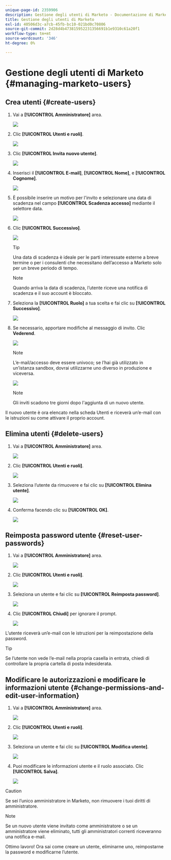 ```yaml
---
unique-page-id: 2359906
description: Gestione degli utenti di Marketo - Documentazione di Marketo - Documentazione del prodotto
title: Gestione degli utenti di Marketo
exl-id: 40506d3c-a7cb-45fb-bc10-021bd0c70806
source-git-commit: 2d28d4b473815952231356691b1e9310c61a20f1
workflow-type: tm+mt
source-wordcount: '346'
ht-degree: 0%

---
```


# Gestione degli utenti di Marketo {#managing-marketo-users}

## Crea utenti {#create-users}

1. Vai a **[!UICONTROL Amministratore]** area.

   ![](assets/managing-marketo-users-1.png)

1. Clic **[!UICONTROL Utenti e ruoli]**.

   ![](assets/managing-marketo-users-2.png)

1. Clic **[!UICONTROL Invita nuovo utente]**.

   ![](assets/managing-marketo-users-3.png)

1. Inserisci il **[!UICONTROL E-mail]**, **[!UICONTROL Nome]**, e **[!UICONTROL Cognome]**.

   ![](assets/managing-marketo-users-4.png)

1. È possibile inserire un motivo per l&#39;invito e selezionare una data di scadenza nel campo **[!UICONTROL Scadenza accesso]** mediante il selettore data.

   ![](assets/managing-marketo-users-5.png)

1. Clic **[!UICONTROL Successivo]**.

   ![](assets/managing-marketo-users-6.png)

   >[!TIP]
   >
   >Una data di scadenza è ideale per le parti interessate esterne a breve termine o per i consulenti che necessitano dell’accesso a Marketo solo per un breve periodo di tempo.

   >[!NOTE]
   >
   >Quando arriva la data di scadenza, l’utente riceve una notifica di scadenza e il suo account è bloccato.

1. Seleziona la **[!UICONTROL Ruolo]** a tua scelta e fai clic su **[!UICONTROL Successivo]**.

   ![](assets/managing-marketo-users-7.png)

1. Se necessario, apportare modifiche al messaggio di invito. Clic **Vederend**.

   ![](assets/managing-marketo-users-8.png)

   >[!NOTE]
   >
   >L’e-mail/accesso deve essere univoco; se l’hai già utilizzato in un’istanza sandbox, dovrai utilizzarne uno diverso in produzione e viceversa.

   ![](assets/managing-marketo-users-9.png)

   >[!NOTE]
   >
   >Gli inviti scadono tre giorni dopo l&#39;aggiunta di un nuovo utente.

Il nuovo utente è ora elencato nella scheda Utenti e riceverà un’e-mail con le istruzioni su come attivare il proprio account.

## Elimina utenti {#delete-users}

1. Vai a **[!UICONTROL Amministratore]** area.

   ![](assets/managing-marketo-users-10.png)

1. Clic **[!UICONTROL Utenti e ruoli]**.

   ![](assets/managing-marketo-users-11.png)

1. Seleziona l’utente da rimuovere e fai clic su **[!UICONTROL Elimina utente]**.

   ![](assets/managing-marketo-users-12.png)

1. Conferma facendo clic su **[!UICONTROL OK]**.

   ![](assets/managing-marketo-users-13.png)

## Reimposta password utente {#reset-user-passwords}

1. Vai a **[!UICONTROL Amministratore]** area.

   ![](assets/managing-marketo-users-14.png)

1. Clic **[!UICONTROL Utenti e ruoli]**.

   ![](assets/managing-marketo-users-15.png)

1. Seleziona un utente e fai clic su **[!UICONTROL Reimposta password]**.

   ![](assets/managing-marketo-users-16.png)

1. Clic **[!UICONTROL Chiudi]** per ignorare il prompt.

   ![](assets/managing-marketo-users-17.png)

L’utente riceverà un’e-mail con le istruzioni per la reimpostazione della password.

>[!TIP]
>
>Se l’utente non vede l’e-mail nella propria casella in entrata, chiedi di controllare la propria cartella di posta indesiderata.

## Modificare le autorizzazioni e modificare le informazioni utente {#change-permissions-and-edit-user-information}

1. Vai a **[!UICONTROL Amministratore]** area.

   ![](assets/managing-marketo-users-18.png)

1. Clic **[!UICONTROL Utenti e ruoli]**.

   ![](assets/managing-marketo-users-19.png)

1. Seleziona un utente e fai clic su **[!UICONTROL Modifica utente]**.

   ![](assets/managing-marketo-users-20.png)

1. Puoi modificare le informazioni utente e il ruolo associato. Clic **[!UICONTROL Salva]**.

   ![](assets/managing-marketo-users-21.png)

>[!CAUTION]
>
>Se sei l’unico amministratore in Marketo, non rimuovere i tuoi diritti di amministratore.

>[!NOTE]
>
>Se un nuovo utente viene invitato come amministratore o se un amministratore viene eliminato, tutti gli amministratori correnti riceveranno una notifica e-mail.

Ottimo lavoro! Ora sai come creare un utente, eliminarne uno, reimpostarne la password e modificarne l’utente.
